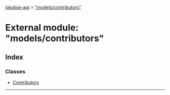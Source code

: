 [lokalise-api](../README.md) > ["models/contributors"](../modules/_models_contributors_.md)

# External module: "models/contributors"

## Index

### Classes

* [Contributors](../classes/_models_contributors_.contributors.md)

---

